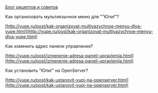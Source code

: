 [Блог рецептов и советов](http://yupe.ru/blogs/recepty-i-sovety)

Как организовать мультиязычное меню для ""Юпи!"?

[http://yupe.ru/post/kak-organizovat-multiyazychnoe-menyu-dlya-yupe.html](http://yupe.ru/post/kak-organizovat-multiyazychnoe-menyu-dlya-yupe.html)


Как изменить адрес панели управления?

[http://yupe.ru/post/izmenenie-adresa-paneli-upravlenija.html](http://yupe.ru/post/izmenenie-adresa-paneli-upravlenija.html)


Как установить "Юпи!" на OpenServer?

[http://yupe.ru/post/kak-ustanovit-yupi-na-openserver.html](http://yupe.ru/post/kak-ustanovit-yupi-na-openserver.html)
